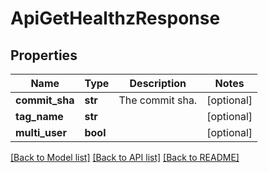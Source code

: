 # ApiGetHealthzResponse

## Properties
Name | Type | Description | Notes
------------ | ------------- | ------------- | -------------
**commit_sha** | **str** | The commit sha. | [optional] 
**tag_name** | **str** |  | [optional] 
**multi_user** | **bool** |  | [optional] 

[[Back to Model list]](../README.md#documentation-for-models) [[Back to API list]](../README.md#documentation-for-api-endpoints) [[Back to README]](../README.md)



